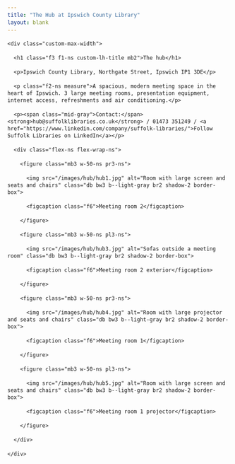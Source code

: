 ```yaml
---
title: "The Hub at Ipswich County Library"
layout: blank
---
```


<article class="ph2 ph3-ns pv3 pv4-l bg-navy">

  <div class="ph2 ph3-ns pv3 pv5-ns pv6-l ba-ns b--light-gray bg-white">

    <div class="custom-max-width">

      <h1 class="f3 f1-ns custom-lh-title mb2">The hub</h1>

      <p>Ipswich County Library, Northgate Street, Ipswich IP1 3DE</p>

      <p class="f2-ns measure">A spacious, modern meeting space in the heart of Ipswich. 3 large meeting rooms, presentation equipment, internet access, refreshments and air conditioning.</p>

      <p><span class="mid-gray">Contact:</span> <strong>hub@suffolklibraries.co.uk</strong> / 01473 351249 / <a href="https://www.linkedin.com/company/suffolk-libraries/">Follow Suffolk Libraries on LinkedIn</a></p>

      <div class="flex-ns flex-wrap-ns">

        <figure class="mb3 w-50-ns pr3-ns">

          <img src="/images/hub/hub1.jpg" alt="Room with large screen and seats and chairs" class="db bw3 b--light-gray br2 shadow-2 border-box">

          <figcaption class="f6">Meeting room 2</figcaption>

        </figure>

        <figure class="mb3 w-50-ns pl3-ns">

          <img src="/images/hub/hub3.jpg" alt="Sofas outside a meeting room" class="db bw3 b--light-gray br2 shadow-2 border-box">

          <figcaption class="f6">Meeting room 2 exterior</figcaption>

        </figure>

        <figure class="mb3 w-50-ns pr3-ns">

          <img src="/images/hub/hub4.jpg" alt="Room with large projector and seats and chairs" class="db bw3 b--light-gray br2 shadow-2 border-box">

          <figcaption class="f6">Meeting room 1</figcaption>

        </figure>

        <figure class="mb3 w-50-ns pl3-ns">

          <img src="/images/hub/hub5.jpg" alt="Room with large screen and seats and chairs" class="db bw3 b--light-gray br2 shadow-2 border-box">

          <figcaption class="f6">Meeting room 1 projector</figcaption>

        </figure>

      </div>

    </div>

  </div>

</article>
